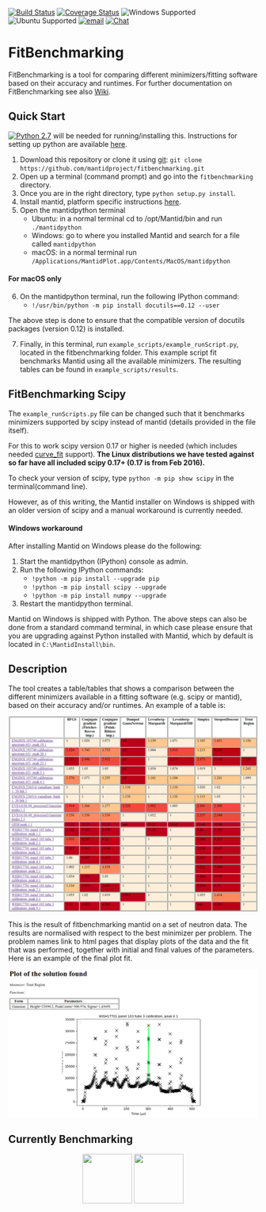 [![Build Status](https://img.shields.io/travis/fitbenchmarking/fitbenchmarking.svg?style=flat-square)](https://travis-ci.org/fitbenchmarking/fitbenchmarking)
[![Coverage Status](https://img.shields.io/coveralls/github/fitbenchmarking/fitbenchmarking.svg?style=flat-square)](https://coveralls.io/github/fitbenchmarking/fitbenchmarking)
![Windows Supported](https://img.shields.io/badge/win10-support-blue.svg?style=flat-square&logo=windows)
![Ubuntu Supported](https://img.shields.io/badge/16.04-support-orange.svg?style=flat-square&logo=ubuntu)
[![email](https://img.shields.io/badge/gmail-fitbenchmarking.supp-red.svg?style=flat-square&logo=gmail)](mailto:fitbenchmarking.supp@gmail.com)
[![Chat](https://img.shields.io/badge/chat-CompareFitMinimizers-lightgrey.svg?style=flat-square&logo=slack)](https://slack.com/)
# FitBenchmarking
FitBenchmarking is a tool for comparing different minimizers/fitting software based on their accuracy and runtimes. For further documentation on FitBenchmarking see also [Wiki](https://github.com/fitbenchmarking/fitbenchmarking/wiki).


## Quick Start
[![Python 2.7](https://img.shields.io/badge/python-2.7-blue.svg)](https://www.python.org/downloads/release/python-2715/) will be needed for running/installing this. Instructions for setting up python are available [here](https://github.com/mantidproject/fitbenchmarking/wiki/Setting-up-Python).

1. Download this repository or clone it using [git](https://git-scm.com/):
`git clone https://github.com/mantidproject/fitbenchmarking.git`
2. Open up a terminal (command prompt) and go into the `fitbenchmarking` directory.
3. Once you are in the right directory, type `python setup.py install`.
4. Install mantid, platform specific instructions [here](https://github.com/mantidproject/fitbenchmarking/wiki/Installing-Mantid).
5. Open the mantidpython terminal
    * Ubuntu: in a normal terminal cd to /opt/Mantid/bin and run `./mantidpython`
    * Windows: go to where you installed Mantid and search for a file called `mantidpython`
    * macOS: in a normal terminal run `/Applications/MantidPlot.app/Contents/MacOS/mantidpython`
#### For macOS only ####
6. On the mantidpython terminal, run the following IPython command:
    - `!/usr/bin/python -m pip install docutils==0.12 --user`

The above step is done to ensure that the compatible version of docutils packages (version 0.12) is installed. 

7. Finally, in this terminal, run `example_scripts/example_runScript.py`, located in the fitbenchmarking folder. This example script fit benchmarks Mantid using all the available minimizers. The resulting tables can be found in `example_scripts/results`.

## FitBenchmarking Scipy
The `example_runScripts.py` file can be changed such that it benchmarks minimizers supported by scipy instead of mantid (details provided in the file itself).

For this to work scipy version 0.17 or higher is needed (which includes needed [curve_fit](https://docs.scipy.org/doc/scipy/reference/generated/scipy.optimize.curve_fit.html) support). **The Linux distributions we have tested against so far have all included scipy 0.17+ (0.17 is from Feb 2016).**

To check your version of scipy, type `python -m pip show scipy` in the terminal(command line).

However, as of this writing, the Mantid installer on Windows is shipped with an older version of scipy
and a manual workaround is currently needed.

#### Windows workaround ####
After installing Mantid on Windows please do the following:

1. Start the mantidpython (IPython) console as admin.
2. Run the following IPython commands:
    - `!python -m pip install --upgrade pip`
    - `!python -m pip install scipy --upgrade`
    - `!python -m pip install numpy --upgrade`
3. Restart the mantidpython terminal.

Mantid on Windows is shipped with Python. The above steps can also be done from a standard command
terminal, in which case please ensure that you are upgrading against Python
installed with Mantid, which by default is located in `C:\MantidInstall\bin`.

## Description
The tool creates a table/tables that shows a comparison between the different minimizers available in a fitting software (e.g. scipy or mantid), based on their accuracy and/or runtimes.
An example of a table is:

![Example Table](docs/example_table.png)

This is the result of fitbenchmarking mantid on a set of neutron data. The results are normalised with respect to the best minimizer per problem. The problem names link to html pages that display plots of the data and the fit that was performed, together with initial and final values of the parameters. Here is an example of the final plot fit.

![Example Plot](docs/example_plot.png)

## Currently Benchmarking
<div style="text-align: center">
<a href="http://www.mantidproject.org/Main_Page">
<img width="100" height="100" src="https://avatars0.githubusercontent.com/u/671496?s=400&v=4"></a>
<a href="https://www.scipy.org/">
<img width="100" height="100" src="http://gracca.github.io/images/python-scipy.png">
</a>
</div>
